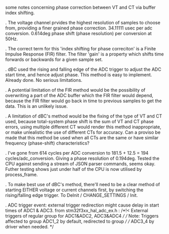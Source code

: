 some notes concerning phase correction between VT and CT via buffer index shifting.

. The voltage channel prvides the highest resolution of samples to choose from, providing a finer grained phase correction.
34.11111 usec per adc conversion. 0.614deg phase shift (phase resolution) per conversion at 50Hz.

. The correct term for this 'index shifting for phase correciton' is a Finite Impulse Response (FIR) filter. The filter 'gain' is a property which shifts time forwards or backwards for a given sample set.

. dBC used the rising and falling edge of the ADC trigger to adjust the ADC start time, and hence adjust phase. This method is easy to implement. Already done. No serious limitations. 

. A potential limitation of the FIR method would be the possibility of overwriting a part of the ADC buffer which the FIR filter would depend, because the FIR filter would go back in time to previous samples to get the data. This is an unlikely issue.

. A limitation of dBC's method would be the fixing of the type of VT and CT used, because total-system phase shift is the sum of VT and CT phase errors, using multiple different CT would render this method inappropriate, or make unlealistic the use of different CTs for accuracy. Can a proviso be made that this method be used when all CTs are the same or have similar frequency (phase-shift) characteristics?

. I've gone from 614 cycles per ADC conversion to 181.5 + 12.5 = 194 cycles/adc_conversion. Giving a phase resolution of 0.194deg. Tested the CPU against sending a stream of JSON parser commands, seems okay. Futher testing shows just under half of the CPU is now utilised by process_frame.

. To make best use of dBC's method, there'll need to be a clear method of starting EITHER voltage or current channels first, by switching the rising/falling edge trigger. To DeInit / CHANGE_SETTINGS / Init.

. ADC trigger event: external trigger redirection might cause delay in start times of ADC1 & ADC3.
from stm32f3xx_hal_adc_ex.h :
/*!< External triggers of regular group for ADC1&ADC2, ADC3&ADC4 */
/* Note: Triggers affected to group ADC1_2 by default, redirected to group    */
/*       ADC3_4 by driver when needed.                                        */
